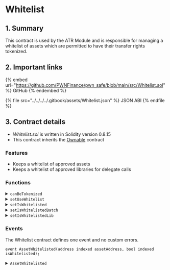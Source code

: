 # Whitelist

## 1. Summary

This contract is used by the ATR Module and is responsible for managing a whitelist of assets which are permitted to have their transfer rights tokenized.

## 2. Important links

{% embed url="https://github.com/PWNFinance/pwn_safe/blob/main/src/Whitelist.sol" %}
GitHub
{% endembed %}

{% file src="../../../../.gitbook/assets/Whitelist.json" %}
JSON ABI
{% endfile %}

## 3. Contract details

* _Whitelist.sol_ is written in Solidity version 0.8.15
* This contract inherits the [Ownable](https://docs.openzeppelin.com/contracts/2.x/api/ownership#Ownable) contract

### Features

* Keeps a whitelist of approved assets
* Keeps a whitelist of approved libraries for delegate calls

### Functions

<details>

<summary><code>canBeTokenized</code></summary>

#### Overview

A getter function to see if a certain asset or asset collection is whitelisted to be tokenised. The function returns a boolean.&#x20;

This function takes one argument supplied by the caller:

* `address`**`assetAddress`** - Address of the asset or asset collection to check

#### Implementation

```solidity
function canBeTokenized(address assetAddress) external view returns (bool) {
    if (!useWhitelist)
        return true;

    return isWhitelisted[assetAddress];
}
```

</details>

<details>

<summary><code>setUseWhitelist</code></summary>

#### Overview

A setter function to turn the whitelist on and off. It can be called only by the owner.

This function takes one argument supplied by the owner:

* `bool`**`_useWhitelist`** - A boolean to update the `useWhitelist` flag

#### Implementation

```solidity
function setUseWhitelist(bool _useWhitelist) external onlyOwner {
	useWhitelist = _useWhitelist;
}
```

</details>

<details>

<summary><code>setIsWhitelisted</code></summary>

#### Overview

A setter function to add or remove an address from the whitelist. It can be called only by the owner.

This function takes two arguments supplied by the owner:

* `address`**`assetAddress`** - Address of the asset being modified&#x20;
* `bool`**`_isWhitelisted`** - Boolean determining the addition or removal from the whitelist

#### Implementation

```solidity
function setIsWhitelisted(
	address assetAddress,
	bool _isWhitelisted
) public onlyOwner {
	isWhitelisted[assetAddress] = _isWhitelisted;
}
```

</details>

<details>

<summary><code>setIsWhitelistedBatch</code></summary>

#### Overview

A setter function to add or remove multiple addresses from the whitelist. It can be called only by the owner.

This function takes two arguments supplied by the caller:

* `address[] calldata`**`assetAddresses`** - Array of addresses being modified&#x20;
* `bool`**`_isWhitelisted`** - Boolean determining the addition or removal from the whitelist

#### Implementation

```solidity
function setIsWhitelistedBatch(
	address[] calldata assetAddresses,
	bool _isWhitelisted
) external onlyWhitelistManager {
	uint256 length = assetAddresses.length;
	for (uint256 i; i < length; ) {
		setIsWhitelisted(assetAddresses[i], _isWhitelisted);
		unchecked {
			++i;
		}
	}
}
```

</details>

<details>

<summary><code>setIsWhitelistedLib</code></summary>

**Overview**

A setter function to add or remove a library address from the whitelist. It can be called only by the owner.

This function takes two arguments supplied by the owner:

* `address`**`libAddress`** - Address of the library being modified&#x20;
* `bool`**`_isWhitelisted`** - Boolean determining the addition or removal from the whitelist

**Implementation**

```solidity
function setIsWhitelistedLib(address libAddress, bool _isWhitelisted) public onlyOwner {
    isWhitelistedLib[libAddress] = _isWhitelisted;
}
```

</details>

### Events

The Whitelist contract defines one event and no custom errors.&#x20;

```solidity
event AssetWhitelisted(address indexed assetAddress, bool indexed isWhitelisted);
```

<details>

<summary><code>AssetWhitelisted</code></summary>

AssetWhitelisted event is emitted when an asset address is whitelisted or removed from the whitelist.

This event has two parameters:

* `address indexed`**`assetAddress`** - Address of the whitelisted asset
* **`bool`**`indexed`**`isWhitelisted`** - True if the asset was whitelisted and false if the asset was removed from the whitelist

</details>
